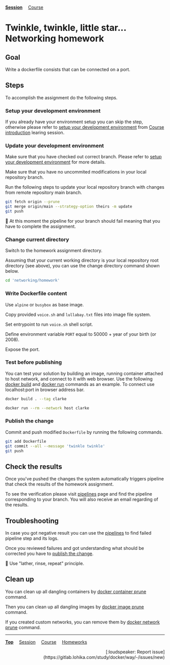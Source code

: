 **[Session](../README.md)**
&emsp;[Course](/README.md)

# **Twinkle, twinkle, little star...**<br>Networking homework

## Goal

Write a dockerfile consists that can be connected on a port.

## Steps

To accomplish the assignment do the following steps.

### Setup your development environment

If you already have your environment setup you can skip the step, otherwise
please refer to [setup your development environment](/course%20introduction/homework/README.md#setup-your-development-environment) from [Course introduction](/course%20introduction/README.md) learing session.

### Update your development environment

Make sure that you have checked out correct branch. Please refer to [setup your development environment](/course%20introduction/homework/README.md#setup-your-development-environment) for more details.

Make sure that you have no uncommited modifications in your local repository branch.

Run the following steps to update your local repository branch with changes from remote repository main branch.

```sh
git fetch origin --prune
git merge origin/main --strategy-option theirs -m update
git push
```

:memo: At this moment the pipeline for your branch should fail meaning that you have to complete the assignment.

### Change current directory

Switch to the homework assignment directory.

Assuming that your current working directory is your local repository root directory (see above), you can use the change directory command shown below.

```sh
cd 'networking/homework'
```

### Write Dockerfile content

Use `alpine` or `busybox` as base image.

Copy provided `voice.sh` and `lullabay.txt` files into image file system.

Set entrypoint to run `voice.sh` shell script.

Define environment variable `PORT` equal to 50000 + year of your birth (or 2008).

Expose the port.

### Test before publishing

You can test your solution by building an image, running container attached to host network, and connect to it with web browser. Use the following [docker build] and [docker run] commands as an example. To connect use localhost:port in browser address bar.

```sh
docker build . --tag clarke
```

```sh
docker run --rm --network host clarke
```

### Publish the change

Commit and push modified `Dockerfile` by running the following commands.

```sh
git add Dockerfile
git commit --all --message 'twinkle twinkle'
git push
```

## Check the results

Once you've pushed the changes the system automatically triggers pipeline that check the results of the homework assignment.

To see the verification please visit [pipelines](https://gitlab.lohika.com/study/docker/way/-/pipelines?scope=branches) page and find the pipeline corresponding to your branch.
You will also receive an email regarding of the results.

## Troubleshooting

In case you got negative result you can use the [pipelines](https://gitlab.lohika.com/study/docker/way/-/pipelines?scope=branches) to find failed pipeline step and its logs.

Once you reviewed failures and got understanding what should be corrected you have to [publish the change](#publish-the-change).

:memo: Use "lather, rinse, repeat" principle.

## Clean up

You can clean up all dangling containers by [docker container prune] command.

Then you can clean up all dangling images by [docker image prune] command.

If you created custom networks, you can remove them by [docker network prune] command.

[docker build]: https://docs.docker.com/engine/reference/commandline/build/
[docker container prune]: https://docs.docker.com/engine/reference/commandline/container_prune/
[docker image prune]: https://docs.docker.com/engine/reference/commandline/image_prune/
[docker network prune]: https://docs.docker.com/engine/reference/commandline/network_prune/
[docker run]: https://docs.docker.com/engine/reference/commandline/run/

---
**[Top](#)**
&emsp;[Session](../README.md)
&emsp;[Course](/README.md)
&emsp;[Homeworks](/README.md#homeworks)
<div align="right">[:loudspeaker: Report issue](https://gitlab.lohika.com/study/docker/way/-/issues/new)</div>

